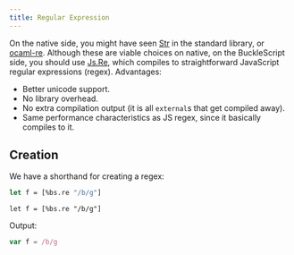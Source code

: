 ```yaml
---
title: Regular Expression
---
```


On the native side, you might have seen [Str](https://reasonml.github.io/api/Str.html) in the standard library, or [ocaml-re](https://github.com/ocaml/ocaml-re). Although these are viable choices on native, on the BuckleScript side, you should use [Js.Re](https://bucklescript.github.io/bucklescript/api/Js.Re.html), which compiles to straightforward JavaScript regular expressions (regex). Advantages:

- Better unicode support.
- No library overhead.
- No extra compilation output (it is all `external`s that get compiled away).
- Same performance characteristics as JS regex, since it basically compiles to it.

## Creation

We have a shorthand for creating a regex:

```ocaml
let f = [%bs.re "/b/g"]
```

```reason
let f = [%bs.re "/b/g"]
```

Output:

```js
var f = /b/g
```
